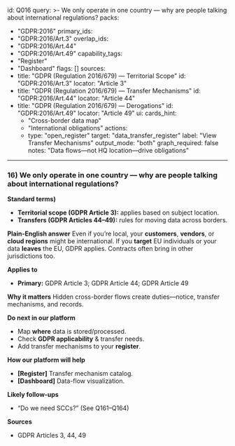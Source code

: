id: Q016
query: >-
  We only operate in one country — why are people talking about international regulations?
packs:
  - "GDPR:2016"
primary_ids:
  - "GDPR:2016/Art.3"
overlap_ids:
  - "GDPR:2016/Art.44"
  - "GDPR:2016/Art.49"
capability_tags:
  - "Register"
  - "Dashboard"
flags: []
sources:
  - title: "GDPR (Regulation 2016/679) — Territorial Scope"
    id: "GDPR:2016/Art.3"
    locator: "Article 3"
  - title: "GDPR (Regulation 2016/679) — Transfer Mechanisms"
    id: "GDPR:2016/Art.44"
    locator: "Article 44"
  - title: "GDPR (Regulation 2016/679) — Derogations"
    id: "GDPR:2016/Art.49"
    locator: "Article 49"
ui:
  cards_hint:
    - "Cross-border data map"
    - "International obligations"
  actions:
    - type: "open_register"
      target: "data_transfer_register"
      label: "View Transfer Mechanisms"
output_mode: "both"
graph_required: false
notes: "Data flows—not HQ location—drive obligations"
---
### 16) We only operate in one country — why are people talking about international regulations?

**Standard terms)**
- **Territorial scope (GDPR Article 3):** applies based on subject location.
- **Transfers (GDPR Articles 44–49):** rules for moving data across borders.

**Plain-English answer**
Even if you’re local, your **customers**, **vendors**, or **cloud regions** might be international. If you **target** EU individuals or your data **leaves** the EU, GDPR applies. Contracts often bring in other jurisdictions too.

**Applies to**
- **Primary:** GDPR Article 3; GDPR Article 44; GDPR Article 49

**Why it matters**
Hidden cross-border flows create duties—notice, transfer mechanisms, and records.

**Do next in our platform**
- Map **where** data is stored/processed.
- Check **GDPR applicability** & transfer needs.
- Add transfer mechanisms to your **register**.

**How our platform will help**
- **[Register]** Transfer mechanism catalog.
- **[Dashboard]** Data-flow visualization.

**Likely follow-ups**
- “Do we need SCCs?” (See Q161–Q164)

**Sources**
- GDPR Articles 3, 44, 49

